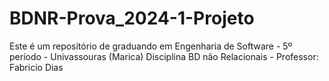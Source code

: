 # BDNR-Prova_2024-1-Projeto
Este é um repositório de graduando em Engenharia de Software - 5º período - Univassouras (Marica) Disciplina BD não Relacionais - Professor: Fabricio Dias
